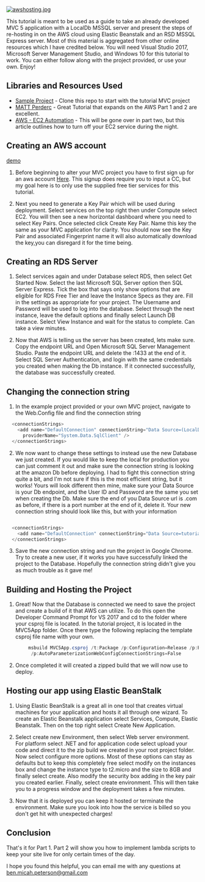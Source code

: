 [![awshosting.jpg](https://s23.postimg.org/r8tp1no5n/awshosting.jpg)](https://postimg.org/image/l7w04l1jb/)

This tutorial is meant to be used as a guide to take an already developed MVC 5 application with a LocalDb MSSQL server and present the steps of re-hosting in on the AWS cloud using Elastic Beanstalk and an RSD MSSQL Express server. Most of this material is aggregated from other online resources which I have credited below. You will need Visual Studio 2017, Microsoft Server Management Studio, and Windows 10 for this tutorial to work. You can either follow along with the project provided, or use your own. Enjoy!

## Libraries and Resources Used 

- [Sample Project](https://github.com/benmpeterson) - Clone this repo to start with the tutorial MVC project
- [MATT Perderc](https://www.codeproject.com/Articles/889059/Amazon-Web-Services-part-How-to-deploy-a-load-bala#sourcebundle) - Great Tutorial that expands on the AWS Part 1 and 2 are excellent.
- [AWS - EC2 Automation](https://aws.amazon.com/premiumsupport/knowledge-center/start-stop-lambda-cloudwatch/) - This will be gone over in part two, but this article outlines how to turn off your EC2 service during the night. 


## Creating an AWS account

[demo](admin-role) 

1. Before beginning to alter your MVC project you have to first sign up for an aws account [Here](https://www.amazon.com/ap/signin?openid.assoc_handle=aws&openid.return_to=https%3A%2F%2Fsignin.aws.amazon.com%2Foauth%3Fresponse_type%3Dcode%26client_id%3Darn%253Aaws%253Aiam%253A%253A015428540659%253Auser%252Fawssignupportal%26redirect_uri%3Dhttps%253A%252F%252Fportal.aws.amazon.com%252Fbilling%252Fsignup%253Fredirect_url%253Dhttps%25253A%25252F%25252Faws.amazon.com%25252Fregistration-confirmation%2526state%253DhashArgs%252523%2526isauthcode%253Dtrue%26noAuthCookie%3Dtrue&openid.mode=checkid_setup&openid.ns=http%3A%2F%2Fspecs.openid.net%2Fauth%2F2.0&openid.identity=http%3A%2F%2Fspecs.openid.net%2Fauth%2F2.0%2Fidentifier_select&openid.claimed_id=http%3A%2F%2Fspecs.openid.net%2Fauth%2F2.0%2Fidentifier_select&action=&disableCorpSignUp=&clientContext=&marketPlaceId=&poolName=&authCookies=&pageId=aws.ssop&siteState=registered%2Cen_US&accountStatusPolicy=P1&sso=&openid.pape.preferred_auth_policies=MultifactorPhysical&openid.pape.max_auth_age=120&openid.ns.pape=http%3A%2F%2Fspecs.openid.net%2Fextensions%2Fpape%2F1.0&server=%2Fap%2Fsignin%3Fie%3DUTF8&accountPoolAlias=&forceMobileApp=0&language=en_US&forceMobileLayout=0). This signup does require you to input a CC, but my goal here is to only use the supplied free tier services for this tutorial. 

2. Next you need to generate a Key Pair which will be used during deployment. Select services on the top right then under Compute select EC2. You will then see a new horizontal dashboard where you need to select Key Pairs. Once selected click Create Key Pair. Name this key the same as your MVC application for clarity.  You should now see the Key Pair and associated Fingerprint name it will also automatically download the key,you can disregard it for the time being.

## Creating an RDS Server

1. Select services again and under Database select RDS, then select Get Started Now. Select the last Microsoft SQL Server option then SQL Server Express. Tick the box that says only show options that are eligible for RDS Free Tier and leave the Instance Specs as they are. Fill in the settings as appropriate for your project. The Username and Password will be used to log into the database. Select through the next instance, leave the default options and finally select Launch DB instance. Select View Instance and wait for the status to complete. Can take a view minutes. 

2. Now that AWS is telling us the server has been created, lets make sure. Copy the endpoint URL and Open Microsoft SQL Server Management Studio. Paste the endpoint URL and delete the :1433 at the end of it. Select SQL Server Authentication, and login with the same credentials you created when making the Db instance. If it connected successfully, the database was successfully created.

## Changing the connection string

1. In the example project provided or your own MVC project, navigate to the Web.Config file and find the connection string

```cs
  <connectionStrings>
    <add name="DefaultConnection" connectionString="Data Source=(LocalDb)\MSSQLLocalDB;Initial Catalog=exampledb;Integrated Security=True"
      providerName="System.Data.SqlClient" />
  </connectionStrings>
```

2. We now want to change these settings to instead use the new Database we just created. If you would like to keep the local for production you can just comment it out and make sure the connection string is looking at the amazon Db before deploying. I had to fight this connection string quite a bit, and I'm not sure if this is the most efficient string, but it works! Yours will look different then mine, make sure your Data Source is your Db endpoint, and the User ID and Password are the same you set when creating the Db. Make sure the end of you Data Source url is .com as before, if there is a port number at the end of it, delete it. Your new connection string should look like this, but with your information

```cs

  <connectionStrings>    
    <add name="DefaultConnection" connectionString="Data Source=tutorial.cdajhybxx6x0.us-east-1.rds.amazonaws.com;Initial Catalog=ANYDATABASENAMEHERE;Integrated Security=False;User ID=YOURIDHERE;Password=YOURPASSWORDHERE;Connect Timeout=15;Encrypt=False;TrustServerCertificate=True;ApplicationIntent=ReadWrite;MultiSubnetFailover=False" providerName="System.Data.SqlClient" />
  </connectionStrings>

```

3. Save the new connection string and run the project in Google Chrome. Try to create a new user, if it works you have successfully linked the project to the Database. Hopefully the connection string didn't give you as much trouble as it gave me!


## Building and Hosting the Project

1. Great! Now that the Database is connected we need to save the project and create a build of it that AWS can utilize. To do this open the Developer Command Prompt for VS 2017 and cd to the folder where your csproj file is located. In the tutorial project, it is located in the MVC5App folder. Once there type the following replacing the template csproj file name with your own.

```cs
        msbuild MVC5App.csproj /t:Package /p:Configuration=Release /p:PackageLocation=.
         /p:AutoParameterizationWebConfigConnectionStrings=False
```

2. Once completed it will created a zipped build that we will now use to deploy.

## Hosting our app using Elastic BeanStalk

1. Using Elastic BeanStalk is a great all in one tool that creates virtual machines for your application and hosts it all through one wizard. To create an Elastic Beanstalk application select Services, Compute, Elastic Beanstalk. Then on the top right select Create New Application. 

2. Select create new Environment, then select Web server environment. For platform select .NET and for application code select upload your code and direct it to the zip build we created in your root project folder. Now select configure more options. Most of these options can stay as defaults but to keep this completely free select modify on the instances box and change the instance type to t2.micro and the size to 8GB and finally select create. Also modify the security box adding in the key pair you created earlier. Finally, select create environment. This will then take you to a progress window and the deployment takes a few minutes. 

3. Now that it is deployed you can keep it hosted or terminate the environment. Make sure you look into how the service is billed so you don't get hit with unexpected charges!

## Conclusion

That's it for Part 1. Part 2 will show you how to implement lambda scripts to keep your site live for only certain times of the day.

I hope you found this helpful, you can email me with any questions at ben.micah.peterson@gmail.com
